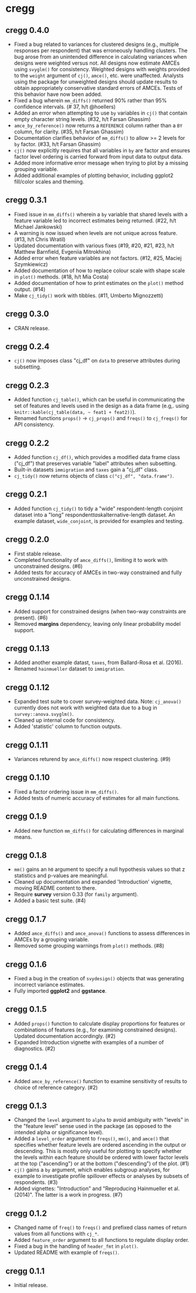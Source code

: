 # cregg

## cregg 0.4.0

* Fixed a bug related to variances for clustered designs (e.g., multiple responses per respondent) that was erroneously handling clusters. The bug arose from an unintended difference in calculating variances when designs were weighted versus not. All designs now estimate AMCEs using `svyglm()` for consistency. Weighted designs with weights provided to the `weight` argument of `cj()`, `amce()`, etc. were unaffected. Analysts using the package for unweighted designs should update results to obtain appropriately conservative standard errors of AMCEs. Tests of this behavior have now been added.
* Fixed a bug wherein `mm_diffs()` returned 90% rather than 95% confidence intervals. (# 37, h/t @hoellers)
* Added an error when attempting to use `by` variables in `cj()` that contain empty character string levels. (#32, h/t Farsan Ghassim)
* `amce_by_reference()` now returns a `REFERENCE` column rather than a `BY` column, for clarity. (#35, h/t Farsan Ghassim)
* Documentation clarifies behavior of `mm_diffs()` to allow >= 2 levels for `by` factor. (#33, h/t Farsan Ghassim)
* `cj()` now explicitly requires that all variables in `by` are factor and ensures factor level ordering is carried forward from input data to output data.
* Added more informative error message when trying to plot by a missing grouping variable.
* Added additional examples of plotting behavior, including ggplot2 fill/color scales and theming.

## cregg 0.3.1

* Fixed issue in `mm_diffs()` wherein a `by` variable that shared levels with a feature variable led to incorrect estimates being returned. (#22, h/t Michael Jankowski)
* A warning is now issued when levels are not unique across feature. (#13, h/t Chris Wratil)
* Updated documentation with various fixes (#19, #20, #21, #23, h/t Matthew Barnfield, Evgeniia Mitrokhina)
* Added error when feature variables are not factors. (#12, #25, Maciej Szymkiewicz)
* Added documentation of how to replace colour scale with shape scale in `plot()` methods. (#18, h/t Mia Costa)
* Added documentation of how to print estimates on the `plot()` method output. (#14)
* Make `cj_tidy()` work with tibbles. (#11, Umberto Mignozzetti)

## cregg 0.3.0

* CRAN release.

## cregg 0.2.4

* `cj()` now imposes class "cj_df" on `data` to preserve attributes during subsetting.

## cregg 0.2.3

* Added function `cj_table()`, which can be useful in communicating the set of features and levels used in the design as a data frame (e.g,. using `knitr::kable(cj_table(data, ~ feat1 + feat2))`).
* Renamed functions `props()` -> `cj_props()` and `freqs()` to `cj_freqs()` for API consistency.

## cregg 0.2.2

* Added function `cj_df()`, which provides a modified data frame class ("cj_df") that preserves variable "label" attributes when subsetting.
* Built-in datasets `immigration` and `taxes` gain a "cj_df" class.
* `cj_tidy()` now returns objects of class `c("cj_df", "data.frame")`.

## cregg 0.2.1

* Added function `cj_tidy()` to tidy a "wide" respondent-length conjoint dataset into a "long" respondent*task*alternative-length dataset. An example dataset, `wide_conjoint`, is provided for examples and testing.

## cregg 0.2.0

* First stable release.
* Completed functionality of `amce_diffs()`, limiting it to work with unconstrained designs. (#6)
* Added tests for accuracy of AMCEs in two-way constrained and fully unconstrained designs.

## cregg 0.1.14

* Added support for constrained designs (when two-way constraints are present). (#6)
* Removed **margins** dependency, leaving only linear probability model support.

## cregg 0.1.13

* Added another example datast, `taxes`, from Ballard-Rosa et al. (2016).
* Renamed `hainmueller` dataset to `immigration`.

## cregg 0.1.12

* Expanded test suite to cover survey-weighted data. Note: `cj_anova()` currently does not work with weighted data due to a bug in `survey::anova.svyglm()`.
* Cleaned up internal code for consistency.
* Added 'statistic' column to function outputs.

## cregg 0.1.11

* Variances returend by `amce_diffs()` now respect clustering. (#9)

## cregg 0.1.10

* Fixed a factor ordering issue in `mm_diffs()`.
* Added tests of numeric accuracy of estimates for all main functions.

## cregg 0.1.9

* Added new function `mm_diffs()` for calculating differences in marginal means.

## cregg 0.1.8

* `mm()` gains an `h0` argument to specify a null hypothesis values so that z statistics and p-values are meaningful.
* Cleaned up documentation and expanded 'Introduction' vignette, moving README content to there.
* Require **survey** version 0.33 (for `family` argument).
* Added a basic test suite. (#4)

## cregg 0.1.7

* Added `amce_diffs()` and `amce_anova()` functions to assess differences in AMCEs by a grouping variable.
* Removed some grouping warnings from `plot()` methods. (#8)

## cregg 0.1.6

* Fixed a bug in the creation of `svydesign()` objects that was generating incorrect variance estimates.
* Fully imported **ggplot2** and **ggstance**.

## cregg 0.1.5

* Added `props()` function to calculate display proportions for features or combinations of features (e.g., for examining constrained designs). Updated documentation accordingly. (#2)
* Expanded Introduction vignette with examples of a number of diagnostics. (#2)

## cregg 0.1.4

* Added `amce_by_reference()` function to examine sensitivity of results to choice of reference category. (#2)

## cregg 0.1.3

* Changed the `level` argument to `alpha` to avoid ambiguity with "levels" in the "feature level" sense used in the package (as opposed to the intended alpha or significance level).
* Added a `level_order` argument to `freqs()`, `mm()`, and `amce()` that specifies whether feature levels are ordered ascending in the output or descending. This is mostly only useful for plotting to specify whether the levels within each feature should be ordered with lower factor levels at the top ("ascending") or at the bottom ("descending") of the plot. (#1)
* `cj()` gains a `by` argument, which enables subgroup analyses, for example to investigate profile spillover effects or analyses by subsets of respondents. (#3)
* Added vignettes: "Introduction" and "Reproducing Hainmueller et al. (2014)". The latter is a work in progress. (#7)

## cregg 0.1.2

* Changed name of `freq()` to `freqs()` and prefixed class names of return values from all functions with `cj_*`.
* Added `feature_order` argument to all functions to regulate display order.
* Fixed a bug in the handling of `header_fmt` in `plot()`.
* Updated README with example of `freqs()`.

## cregg 0.1.1

* Initial release.
